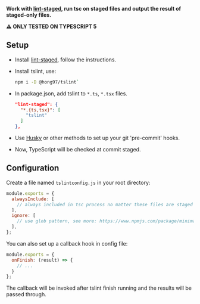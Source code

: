 **Work with [lint-staged](https://github.com/lint-staged/lint-staged), run tsc on staged files and output the result of staged-only files.**

**⚠️ ONLY TESTED ON TYPESCRIPT 5**

## Setup

- Install [lint-staged](https://github.com/lint-staged/lint-staged), follow the instructions.

- Install tslint, use:

  ```bash
  npm i -D @hong97/tslint`
  ```

- In package.json, add tslint to `*.ts`, `*.tsx` files.

  ```json
  "lint-staged": {
    "*.{ts,tsx}": [
      "tslint"
    ]
  },
  ```

- Use [Husky](https://github.com/typicode/husky) or other methods to set up your git 'pre-commit' hooks.

- Now, TypeScript will be checked at commit staged.


## Configuration

Create a file named `tslintconfig.js` in your root directory:

```js
module.exports = {
  alwaysInclude: [
    // always included in tsc process no matter these files are staged or not
  ],
  ignore: [
    // use glob pattern, see more: https://www.npmjs.com/package/minimatch
  ],
};
```

You can also set up a callback hook in config file:

```js
module.exports = {
  onFinish: (result) => {
    // ...
  } 
};
```

The callback will be invoked after tslint finish running and the results will be passed through.

